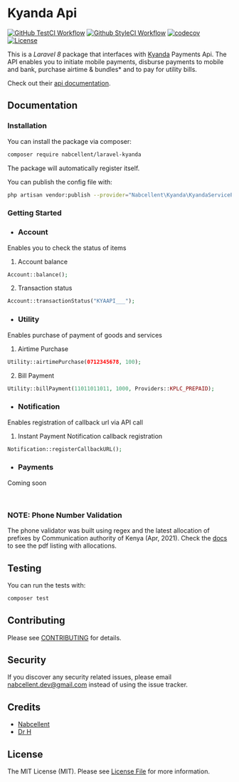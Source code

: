 # Kyanda Api

[![GitHub TestCI Workflow](https://github.com/Nabcellent/laravel-kyanda/actions/workflows/test.yml/badge.svg?branch=master)](https://github.com/Nabcellent/laravel-kyanda/actions/workflows/test.yml)
[![Github StyleCI Workflow](https://github.com/Nabcellent/laravel-kyanda/actions/workflows/styleci.yml/badge.svg?branch=master)](https://github.com/Nabcellent/laravel-kyanda/actions/workflows/styleci.yml)
[![codecov](https://codecov.io/gh/Nabcellent/laravel-kyanda/branch/master/graph/badge.svg?token=6b0d0ba1-c2c6-4077-8c3a-1f567eea88a0)](https://codecov.io/gh/Nabcellent/laravel-kyanda)
[![License](https://poser.pugx.org/nabcellent/laravel-kyanda/license)](https://github.com/Nabcellent/laravel-kyanda/blob/master/LICENSE.md)

This is a <i>Laravel 8</i> package that interfaces with [Kyanda](https://kyanda.co.ke/) Payments Api.
The API enables you to initiate mobile payments, disburse payments to mobile and bank, purchase airtime & bundles* and to pay for utility bills.

Check out their [api documentation](https://kyanda.co.ke/developer/index.html).

## Documentation

### Installation

You can install the package via composer:

``` bash
composer require nabcellent/laravel-kyanda
```

The package will automatically register itself.

You can publish the config file with:
```bash
php artisan vendor:publish --provider="Nabcellent\Kyanda\KyandaServiceProvider" --tag="kyanda-config"
```

### Getting Started
- ### Account
Enables you to check the status of items

1. Account balance
```php
Account::balance();
```

2. Transaction status
```php
Account::transactionStatus("KYAAPI___");
```


- ### Utility
Enables purchase of payment of goods and services

1. Airtime Purchase
```php
Utility::airtimePurchase(0712345678, 100);
```

2. Bill Payment
```php
Utility::billPayment(11011011011, 1000, Providers::KPLC_PREPAID);
```


- ### Notification
Enables registration of callback url via API call

1. Instant Payment Notification callback registration
```php
Notification::registerCallbackURL();
```

- ### Payments
Coming soon

<br>

### NOTE: Phone Number Validation
The phone validator was built using regex and the latest allocation of prefixes by Communication authority of Kenya (Apr, 2021).
Check the [docs](docs) to see the pdf listing with allocations.

## Testing

You can run the tests with:

```bash
composer test
```

## Contributing

Please see [CONTRIBUTING](CONTRIBUTING.md) for details.

## Security

If you discover any security related issues, please email [nabcellent.dev@gmail.com](mailto:nabcellent.dev@gmail.com) instead of using the issue tracker.

## Credits

- [Nabcellent](https://github.com/nabcellent)
- [Dr H](https://github.com/drh97)

[comment]: <> (- [All Contributors]&#40;../../contributors&#41;)

## License

The MIT License (MIT). Please see [License File](LICENSE.md) for more information.
